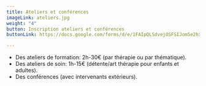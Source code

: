 ```yaml
---
title: Ateliers et conférences
imageLink: ateliers.jpg
weight: "4"
button: Inscription ateliers et conférences
buttonLink: https://docs.google.com/forms/d/e/1FAIpQLSdvejOSFSIJom5e2hxWPSgHwE_B7Xu6EjEenPVbuxJqRwCcyg/viewform

---
```

* Des ateliers de formation: 2h-30€ (par thérapie ou par thématique).
* Des ateliers de soin: 1h-15€ (détente/art thérapie pour enfants et adultes).
* Des conférences (avec intervenants extérieurs).